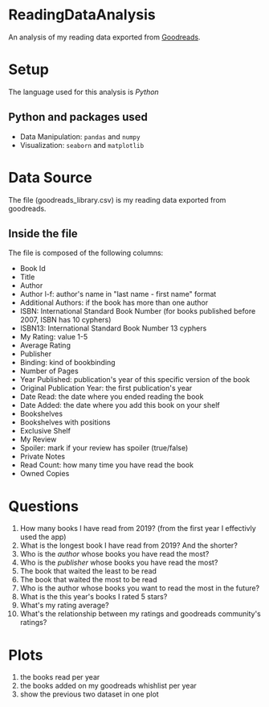# ReadingDataAnalysis
An analysis of my reading data exported from [Goodreads](https://www.goodreads.com/).

# Setup
The language used for this analysis is *Python*
## Python and packages used
- Data Manipulation: `pandas` and `numpy`
- Visualization: `seaborn` and `matplotlib`


# Data Source
The file (goodreads_library.csv) is my reading data exported from goodreads.
## Inside the file
The file is composed of the following columns:
- Book Id
- Title
- Author
- Author l-f: author's name in "last name - first name" format
- Additional Authors: if the book has more than one author
- ISBN: International Standard Book Number (for books published before 2007, ISBN has 10 cyphers)
- ISBN13: International Standard Book Number 13 cyphers
- My Rating: value 1-5
- Average Rating
- Publisher
- Binding: kind of bookbinding
- Number of Pages
- Year Published: publication's year of this specific version of the book
- Original Publication Year: the first publication's year
- Date Read: the date where you ended reading the book
- Date Added: the date where you add this book on your shelf
- Bookshelves
- Bookshelves with positions
- Exclusive Shelf
- My Review
- Spoiler: mark if your review has spoiler (true/false)
- Private Notes
- Read Count: how many time you have read the book
- Owned Copies

# Questions
1. How many books I have read from 2019? (from the first year I effectivly used the app)
2. What is the longest book I have read from 2019? And the shorter?
3. Who is the *author* whose books you have read the most?
4.  Who is the *publisher* whose books you have read the most?
5.  The book that waited the least to be read
6.  The book that waited the most to be read
7.  Who is the author whose books you want to read the most in the future?
8.  What is the this year's books I rated 5 stars?
9.  What's my rating average?
10.  What's the relationship between my ratings and goodreads community's ratings?

# Plots
1. the books read per year
2. the books added on my goodreads whishlist per year
3. show the previous two dataset in one plot
